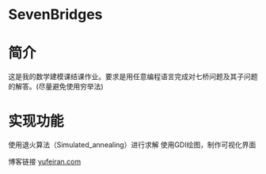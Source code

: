 # SevenBridges

# 简介
这是我的数学建模课结课作业。要求是用任意编程语言完成对七桥问题及其子问题的解答。(尽量避免使用穷举法)

# 实现功能
使用退火算法（Simulated_annealing）进行求解
使用GDI绘图，制作可视化界面

博客链接 [yufeiran.com](yufeiran.com/you-di-yuan-wen-ti-yu-tui-huo-suan-fa/)
